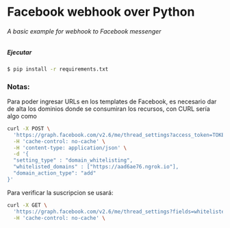 # Facebook webhook over Python
###### A basic example for webhook to Facebook messenger

##### Ejecutar
```sh
$ pip install -r requirements.txt
```

### Notas:
Para poder ingresar URLs en los templates de Facebook, es necesario dar de alta los dominios donde se consumiran los recursos, con CURL sería algo como 

```sh
curl -X POST \
  'https://graph.facebook.com/v2.6/me/thread_settings?access_token=TOKEN' \
  -H 'cache-control: no-cache' \
  -H 'content-type: application/json' \
  -d '{
  "setting_type" : "domain_whitelisting",
  "whitelisted_domains" : ["https://aad6ae76.ngrok.io"],
  "domain_action_type": "add"
}'
```

Para verificar la suscripcion se usará:
```sh
curl -X GET \
  'https://graph.facebook.com/v2.6/me/thread_settings?fields=whitelisted_domains&access_token=TOKEN' \
  -H 'cache-control: no-cache' \
```
